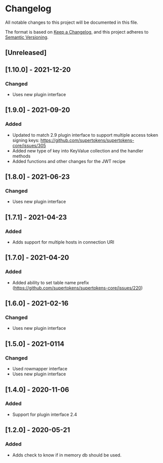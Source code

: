 # Changelog
All notable changes to this project will be documented in this file.

The format is based on [Keep a Changelog](https://keepachangelog.com/en/1.0.0/),
and this project adheres to [Semantic Versioning](https://semver.org/spec/v2.0.0.html).

## [Unreleased]

## [1.10.0] - 2021-12-20

### Changed
- Uses new plugin interface

## [1.9.0] - 2021-09-20

### Added

- Updated to match 2.9 plugin interface to support multiple access token signing keys: https://github.com/supertokens/supertokens-core/issues/305
- Added new type of key into KeyValue collection and the handler methods
- Added functions and other changes for the JWT recipe

## [1.8.0] - 2021-06-23
### Changed
- Uses new plugin interface

## [1.7.1] - 2021-04-23
### Added
- Adds support for multiple hosts in connection URI


## [1.7.0] - 2021-04-20
### Added
- Added ability to set table name prefix (https://github.com/supertokens/supertokens-core/issues/220)


## [1.6.0] - 2021-02-16
### Changed
- Uses new plugin interface

## [1.5.0] - 2021-0114
### Changed
- Used rowmapper interface
- Uses new plugin interface

## [1.4.0] - 2020-11-06
### Added
- Support for plugin interface 2.4

## [1.2.0] - 2020-05-21
### Added
- Adds check to know if in memory db should be used.
